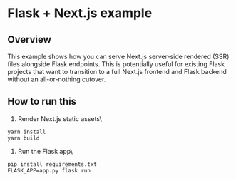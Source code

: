 # Flask + Next.js example

## Overview

This example shows how you can serve Next.js server-side rendered (SSR) files alongside Flask
endpoints. This is potentially useful for existing Flask projects that want to transition to a full
Next.js frontend and Flask backend without an all-or-nothing cutover.

## How to run this

1. Render Next.js static assets\
```
yarn install
yarn build
```
1. Run the Flask app\
```
pip install requirements.txt
FLASK_APP=app.py flask run
```
